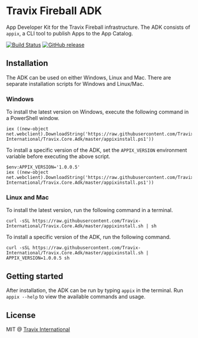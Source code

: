 # Travix Fireball ADK 

App Developer Kit for the Travix Fireball infrastructure. The ADK consists of `appix`, a CLI tool to publish Apps to the App Catalog. 

[![Build Status](https://travis-ci.org/Travix-International/Travix.Core.Adk.svg?branch=master)](https://travis-ci.org/Travix-International/Travix.Core.Adk)
[![GitHub release](https://img.shields.io/github/release/Travix-International/Travix.Core.Adk.svg)](https://github.com/Travix-International/Travix.Core.Adk/releases/latest)

## Installation
The ADK can be used on either Windows, Linux and Mac. There are separate installation scripts for Windows and Linux/Mac.

### Windows
To install the latest version on Windows, execute the following command in a PowerShell window.

```
iex ((new-object net.webclient).DownloadString('https://raw.githubusercontent.com/Travix-International/Travix.Core.Adk/master/appixinstall.ps1'))
```

To install a specific version of the ADK, set the `APPIX_VERSION` environment variable before executing the above script.

```
$env:APPIX_VERSION='1.0.0.5'
iex ((new-object net.webclient).DownloadString('https://raw.githubusercontent.com/Travix-International/Travix.Core.Adk/master/appixinstall.ps1'))
```

### Linux and Mac

To install the latest version, run the following command in a terminal.

```
curl -sSL https://raw.githubusercontent.com/Travix-International/Travix.Core.Adk/master/appixinstall.sh | sh
```

To install a specific version of the ADK, run the following command.

```
curl -sSL https://raw.githubusercontent.com/Travix-International/Travix.Core.Adk/master/appixinstall.sh | APPIX_VERSION=1.0.0.5 sh
```

## Getting started

After installation, the ADK can be run by typing `appix` in the terminal. Run `appix --help` to view the available commands and usage.

## License

MIT @ [Travix International](http://travix.com)
